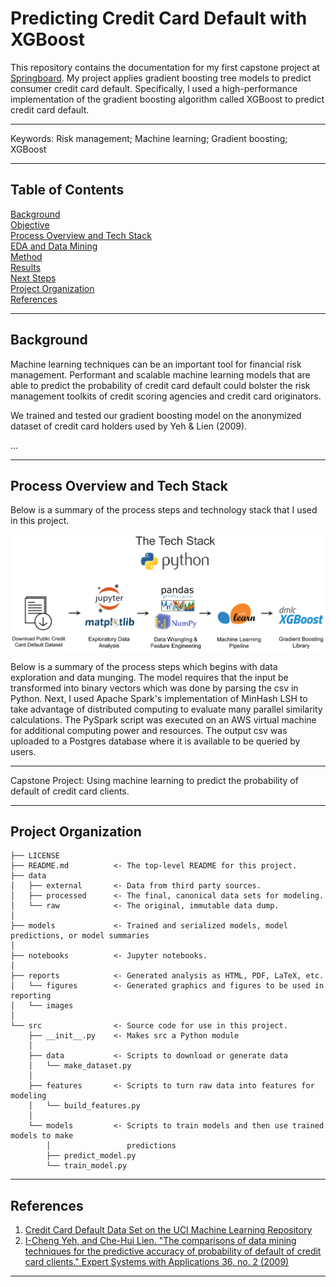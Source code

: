 Predicting Credit Card Default with XGBoost
==============================


This repository contains the documentation for my first capstone project at [Springboard](https://www.springboard.com/workshops/data-science-career-track).  My project applies gradient boosting tree models to predict consumer credit card default.   Specifically, I used a high-performance implementation of the gradient boosting algorithm called XGBoost to predict credit card default.  

------------

Keywords:  Risk management; Machine learning; Gradient boosting; XGBoost

------------


## Table of Contents

[Background](#background)  
[Objective](#objective)  
[Process Overview and Tech Stack](#process-overview-and-tech-stack)   
[EDA and Data Mining](#eda-and-data-mining)  
[Method](#method)   
[Results](#results)   
[Next Steps](#next-steps)  
[Project Organization](#project-organization)  
[References](#references)  


------------

## Background

Machine learning techniques can be an important tool for financial risk management.  Performant and scalable machine learning models that are able to predict the probability of credit card default could bolster the risk management toolkits of credit scoring agencies and credit card originators.  




We trained and tested our gradient boosting model on the anonymized dataset of credit card holders used by Yeh & Lien (2009).  

...


------------

## Process Overview and Tech Stack

Below is a summary of the process steps and technology stack that I used in this project.

![tech-stack](reports/images/tech-stack.png)



Below is a summary of the process steps which begins with data exploration and data munging. The model requires that the input be transformed into binary vectors which was done by parsing the csv in Python. Next, I used Apache Spark's implementation of MinHash LSH to take advantage of distributed computing to evaluate many parallel similarity calculations. The PySpark script was executed on an AWS virtual machine for additional computing power and resources. The output csv was uploaded to a Postgres database where it is available to be queried by users.




------------


Capstone Project: Using machine learning to predict the probability of default of credit card clients.


------------

## Project Organization

    ├── LICENSE
    ├── README.md          <- The top-level README for this project.
    ├── data
    │   ├── external       <- Data from third party sources.
    │   ├── processed      <- The final, canonical data sets for modeling.
    │   └── raw            <- The original, immutable data dump.
    │
    ├── models             <- Trained and serialized models, model predictions, or model summaries
    │
    ├── notebooks          <- Jupyter notebooks.
    │
    ├── reports            <- Generated analysis as HTML, PDF, LaTeX, etc.
    │   └── figures        <- Generated graphics and figures to be used in reporting
    │   └── images    
    │
    └── src                <- Source code for use in this project.
        ├── __init__.py    <- Makes src a Python module
        │
        ├── data           <- Scripts to download or generate data
        │   └── make_dataset.py
        │
        ├── features       <- Scripts to turn raw data into features for modeling
        │   └── build_features.py
        │
        └── models         <- Scripts to train models and then use trained models to make
            │                 predictions
            ├── predict_model.py
            └── train_model.py


------------

## References

1. [Credit Card Default Data Set on the UCI Machine Learning Repository](https://archive.ics.uci.edu/ml/datasets/default%20of%20credit%20card%20clients)
2. [I-Cheng Yeh, and Che-Hui Lien. "The comparisons of data mining techniques for the predictive accuracy of probability of default of credit card clients." Expert Systems with Applications 36, no. 2 (2009)](https://pdfs.semanticscholar.org/1cac/ac4f0ea9fdff3cd88c151c94115a9fddcf33.pdf)

------------
